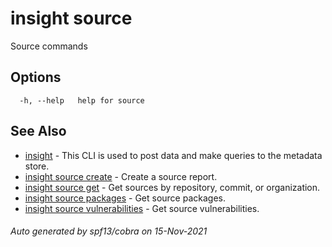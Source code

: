 # insight source

Source commands

## Options

```
  -h, --help   help for source
```

## See Also

* [insight](insight.md)	 - This CLI is used to post data and make queries to the metadata store.
* [insight source create](insight_source_create.md)	 - Create a source report.
* [insight source get](insight_source_get.md)	 - Get sources by repository, commit, or organization.
* [insight source packages](insight_source_packages.md)	 - Get source packages.
* [insight source vulnerabilities](insight_source_vulnerabilities.md)	 - Get source vulnerabilities.

###### Auto generated by spf13/cobra on 15-Nov-2021
